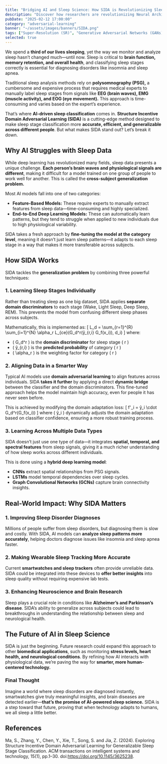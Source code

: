 ```yaml
---
title: "Bridging AI and Sleep Science: How SIDA is Revolutionizing Sleep Stage Classification"
description: "Discover how researchers are revolutionizing Neural Architecture Search (NAS) by leveraging Large Language Models (LLMs) to predict model performance before training—making AI development faster, smarter, and more cost-efficient."
pubDate: "2025-02-12 17:00:00"
category: "adversarial-learning"
banner: "~/assets/images/banners/SIDA.png"
tags: ["Super-Resolution (SR)", "Generative Adversarial Networks (GANs)", "Self-Distillation", "Computer Vision", "Image Restoration", "Deep Learning"]
selected: true
---
```



We spend a **third of our lives sleeping**, yet the way we monitor and analyze sleep hasn’t changed much—until now. Sleep is critical to **brain function, memory retention, and overall health**, and classifying sleep stages correctly is essential for diagnosing disorders like insomnia and sleep apnea. 

Traditional sleep analysis methods rely on **polysomnography (PSG),** a cumbersome and expensive process that requires medical experts to manually label sleep stages from signals like **EEG (brain waves), EMG (muscle activity), and EOG (eye movement).** This approach is time-consuming and varies based on the expert’s experience. 

That’s where **AI-driven sleep classification** comes in. **Structure Incentive Domain Adversarial Learning (SIDA)** is a cutting-edge method designed to make sleep stage classification more **accurate, efficient, and generalizable across different people**. But what makes SIDA stand out? Let’s break it down.



## **Why AI Struggles with Sleep Data**

While deep learning has revolutionized many fields, sleep data presents a unique challenge. **Each person’s brain waves and physiological signals are different**, making it difficult for a model trained on one group of people to work well for another. This is called the **cross-subject generalization problem.**

Most AI models fall into one of two categories:
- **Feature-Based Models:** These require experts to manually extract features from sleep data—time-consuming and highly specialized.
- **End-to-End Deep Learning Models:** These can automatically learn patterns, but they tend to struggle when applied to new individuals due to high physiological variability.

SIDA takes a fresh approach by **fine-tuning the model at the category level**, meaning it doesn’t just learn sleep patterns—it adapts to each sleep stage in a way that makes it more transferable across subjects.



## **How SIDA Works**

SIDA tackles the **generalization problem** by combining three powerful techniques:

### **1. Learning Sleep Stages Individually**
Rather than treating sleep as one big dataset, SIDA applies **separate domain discriminators** to each stage (Wake, Light Sleep, Deep Sleep, REM). This prevents the model from confusing different sleep phases across subjects.

Mathematically, this is implemented as:
\[ L_d = \sum_{r=1}^{R} \sum_{i=1}^{N} \alpha_r L_{ce}(G_d^r(ŷ_{r,i} G_f(x_i)), d_i) \]
where:
- \( G_d^r \) is the **domain discriminator** for sleep stage \( r \)
- \( ŷ_{r,i} \) is the **predicted probability** of category \( r \)
- \( \alpha_r \) is the weighting factor for category \( r \)

### **2. Aligning Data in a Smarter Way**
Typical AI models use **domain adversarial learning** to align features across individuals. SIDA **takes it further** by applying a direct **dynamic bridge** between the classifier and the domain discriminators. This fine-tuned approach helps the model maintain high accuracy, even for people it has never seen before.

This is achieved by modifying the domain adaptation loss:
\[ f'_i = ŷ_i \cdot G_d^r(G_f(x_i)) \]
where \( ŷ_i \) dynamically adjusts the domain adaptation based on classifier confidence, ensuring a more robust training process.

### **3. Learning Across Multiple Data Types**
SIDA doesn’t just use one type of data—it integrates **spatial, temporal, and spectral features** from sleep signals, giving it a much richer understanding of how sleep works across different individuals.

This is done using a **hybrid deep learning model**:
- **CNNs** extract spatial relationships from PSG signals.
- **LSTMs** model temporal dependencies over sleep cycles.
- **Graph Convolutional Networks (GCNs)** capture brain connectivity insights.



## **Real-World Impact: Why SIDA Matters**

### **1. Improving Sleep Disorder Diagnoses**
Millions of people suffer from sleep disorders, but diagnosing them is slow and costly. With SIDA, AI models can **analyze sleep patterns more accurately**, helping doctors diagnose issues like insomnia and sleep apnea faster.

### **2. Making Wearable Sleep Tracking More Accurate**
Current **smartwatches and sleep trackers** often provide unreliable data. SIDA could be integrated into these devices to **offer better insights** into sleep quality without requiring expensive lab tests.

### **3. Enhancing Neuroscience and Brain Research**
Sleep plays a crucial role in conditions like **Alzheimer’s and Parkinson’s disease**. SIDA’s ability to generalize across subjects could lead to breakthroughs in understanding the relationship between sleep and neurological health.



## **The Future of AI in Sleep Science**

SIDA is just the beginning. Future research could expand this approach to other **biomedical applications**, such as monitoring **stress levels, heart health, and neurological conditions**. By refining how AI interacts with physiological data, we’re paving the way for **smarter, more human-centered technology.**

### **Final Thought**
Imagine a world where sleep disorders are diagnosed instantly, smartwatches give truly meaningful insights, and brain diseases are detected earlier—**that’s the promise of AI-powered sleep science.** SIDA is a step toward that future, proving that when technology adapts to humans, we all sleep a little better.

## References
Ma, S., Zhang, Y., Chen, Y., Xie, T., Song, S. and Jia, Z. (2024). Exploring Structure Incentive Domain Adversarial Learning for Generalizable Sleep Stage Classification. ACM transactions on intelligent systems and technology, 15(1), pp.1–30. doi:https://doi.org/10.1145/3625238.